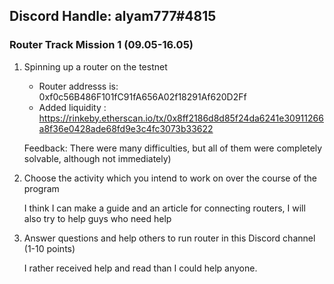 ## Discord Handle: alyam777#4815
### Router Track Mission 1 (09.05-16.05)

1) Spinning up a router on the testnet

    - Router addresss is: 0xf0c56B486F101fC91fA656A02f18291Af620D2Ff
    - Added liquidity : https://rinkeby.etherscan.io/tx/0x8ff2186d8d85f24da6241e30911266a8f36e0428ade68fd9e3c4fc3073b33622
    
   Feedback: There were many difficulties, but all of them were completely solvable, although not immediately)
2) Choose the activity which you intend to work on over the course of the program

   I think I can make a guide and an article for connecting routers, I will also try to help guys who need help


3) Answer questions and help others to run router in this Discord channel (1-10 points)

    I rather received help and read than I could help anyone.
